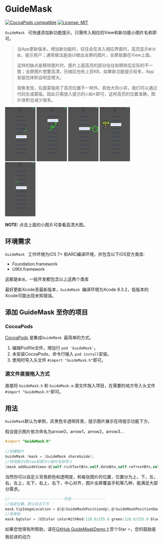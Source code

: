 # GuideMask

[![CocoaPods compatible](https://img.shields.io/cocoapods/v/GuideMask.svg?style=flat)](https://cocoapods.org/pods/MBProgressHUD) 
[![License: MIT](https://img.shields.io/cocoapods/l/GuideMask.svg?style=flat)](http://opensource.org/licenses/MIT)

`GuideMask ` 可快速添加新功能提示，只需传入相应的View和新功能小图片名称即可。

> 当App更新版本，增加新功能时，往往会在进入相应界面时，高亮显示`新功能`，提示用户；通常做法是由UI做出全屏的图片，全屏放置在View上面。
> 
> 这样的缺点是移除图片时，图片上面高亮的部分往往和移除后实际的不一致；全屏图片想要高清，压缩后也有上百KB，如果新功能提示较多，App安装包体积会明显增大。
> 
> 观察发现，后面蒙版除了高亮位置不一样外，其他大同小异，我们可以通过代码生成蒙版。因此只需放入提示的`小图片`即可，这样高亮的位置准确，图片体积也减少很多。

[![](https://raw.githubusercontent.com/muzipiao/GitHubImages/master/GuideMaskImages/GuideMaskImages_Small/guidemask0.png)](https://raw.githubusercontent.com/muzipiao/GitHubImages/master/GuideMaskImages/GuideMaskImages_Big/guidemask0.png)
[![](https://raw.githubusercontent.com/muzipiao/GitHubImages/master/GuideMaskImages/GuideMaskImages_Small/guidemask1.png)](https://raw.githubusercontent.com/muzipiao/GitHubImages/master/GuideMaskImages/GuideMaskImages_Big/guidemask1.png)
[![](https://raw.githubusercontent.com/muzipiao/GitHubImages/master/GuideMaskImages/GuideMaskImages_Small/guidemask2.png)](https://raw.githubusercontent.com/muzipiao/GitHubImages/master/GuideMaskImages/GuideMaskImages_Big/guidemask2.png)
[![](https://raw.githubusercontent.com/muzipiao/GitHubImages/master/GuideMaskImages/GuideMaskImages_Small/guidemask3.png)](https://raw.githubusercontent.com/muzipiao/GitHubImages/master/GuideMaskImages/GuideMaskImages_Big/guidemask3.png)
[![](https://raw.githubusercontent.com/muzipiao/GitHubImages/master/GuideMaskImages/GuideMaskImages_Small/guidemask4.png)](https://raw.githubusercontent.com/muzipiao/GitHubImages/master/GuideMaskImages/GuideMaskImages_Big/guidemask4.png)

**NOTE:** 点击上面的小图片可查看高清大图。

## 环境需求

`GuideMask ` 工作环境为iOS 7+ 和ARC编译环境，并包含以下iOS官方类库:

* Foundation.framework
* UIKit.framework

这都是`废话`，一般开发都包含以上这两个类库

最好更新Xcode至最新版本，`GuideMask `编译环境为Xcode 8.3.2，低版本的Xcode可能出现未知错误。

## 添加 GuideMask 至你的项目

### CocoaPods

[CocoaPods](http://cocoapods.org) 是集成`GuideMask `最简单的方式。

1. 编辑Podfile文件，增加行 `pod 'GuideMask'`。
2. 未安装CocoaPods，命令行输入 `pod install`安装。
3. 使用时导入头文件 `#import "GuideMask.h"`即可。

### 源文件直接拖入方式

直接将 `GuideMask.h` 和 `GuideMask.m` 源文件拖入项目，在需要的地方导入头文件`#import "GuideMask.h"`即可。

## 用法

`GuideMask`默认为单例，灰黑色半透明背景，提示图片展示在待提示功能下方。

假设提示图片依次命名为arrow0，arrow1，arrow2，arrow3...

```objective-c
#import "GuideMask.h"

//创建提示
GuideMask *mask = [GuideMask shareGuide];
//将待提示的View和提示小图片名称导入
[mask addGuideViews:@[self.richTextBtn,self.dateBtn,self.refreshBtn,self.fmdbBtn] imagePrefixName:@"arrow"];
```

当然你可以自定义背景颜色和透明度，和每张图片的位置，位置分为上，下，左，右，左上，左下，右上，右下，中心对齐，图片全屏覆盖手机等几种，能满足大部分需求。

```objective-c
//-------------------------可选----------------
//指定位置，默认在正下方
mask.tipImageLocation = @[@(GuideMaskPositionUp),@(GuideMaskPositionDown),@(GuideMaskPositionLeft),@(GuideMaskPositionRight),@(GuideMaskPositionLeftUp),@(GuideMaskPositionRightUp),@(GuideMaskPositionLeftDown),@(GuideMaskPositionRightDown)];
//背景色
mask.bgColor = [UIColor colorWithRed:128.0/255.0 green:128.0/255.0 blue:128.0/255.0 alpha:0.7];
```

如果您觉得有所帮助，请在[GitHub GuideMaskDemo](https://github.com/muzipiao/GuideMask)上赏个Star ⭐️，您的鼓励是我前进的动力
